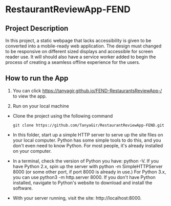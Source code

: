 # RestaurantReviewApp-FEND

## Project Description

In this project, a static webpage that lacks accessibility is given to be converted into a mobile-ready web application. The design must changed to be responsive on different sized displays and accessible for screen reader use. It will should also have a service worker added  to begin the process of creating a seamless offline experience for the users.

## How to run the App

1. You can click https://tanyagir.github.io/FEND-RestaurantsReviewApp-/ to view the app.

2. Run on your local machine

* Clone the project using the following command

   ```git clone https://github.com/TanyaGir/RestaurantReviewApp-FEND.git ```
   
* In this folder, start up a simple HTTP server to serve up the site files on your local computer. Python has some simple tools to do this,  and you don't even need to know Python. For most people, it's already installed on your computer.

* In a terminal, check the version of Python you have: python -V. If you have Python 2.x, spin up the server with python -m          SimpleHTTPServer 8000 (or some other port, if port 8000 is already in use.) For Python 3.x, you can use python3 -m http.server 8000. 
If you don't have Python installed, navigate to Python's website to download and install the software.

* With your server running, visit the site: http://localhost:8000.
